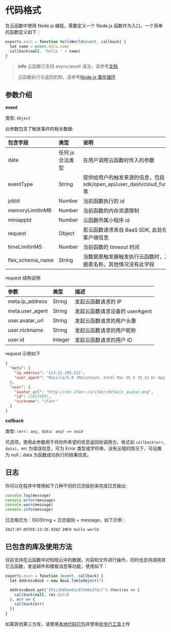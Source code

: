 # 代码格式

在云函数中使用 Node.js 编程，需要定义一个 Node.js 函数作为入口，一个简单的函数定义如下：

```js
exports.main = function helloWorld(event, callback) {
  let name = event.data.name
  callback(null, 'hello ' + name)
}
```

> **info**
> 云函数已支持 async/await 语法，请参考[文档](/cloud-function/node-sdk/start/async-await.md)

> 云函数执行与返回机制，请参考[Node.js 事件循环](/cloud-function/node-sdk/start/nodejs-event-loop.md)

## 参数介绍

**event**

类型: `Object`

此参数包含了触发事件的相关数据:

| 包含字段          | 类型            | 说明 |
| :--------------  | :------------- | :-- |
| data             | 任何 js 合法类型 | 在用户调用云函数时传入的参数 |
| eventType        | String         | 提供给用户的触发来源的信息，包括 sdk/open_api/user_dash/cloud_function/[api_gateway](/support/practice/api-gateway.md) 等 |
| jobId            | Number         | 当前函数执行的 id |
| memoryLimitInMB  | Number         | 当前函数的内存资源限制 |
| miniappId        | Number         | 云函数所属小程序 id |
| request          | Object         | 若云函数请求来自 BaaS SDK, 此处存储请求用户及其他客户端信息 |
| timeLimitInMS    | Number         | 当前函数的 timeout 时间 |
| flex_schema_name | String         | 当数据表触发器触发执行云函数时，其值为触发执行的数据表名称，其他情况没有此字段 |

request 结构说明

| 参数             | 类型    | 描述 |
| :-------------- | :------ | :--- |
| meta.ip_address | String  | 发起云函数请求的 IP   |
| meta.user_agent | String  | 发起云函数请求设备的 userAgent |
| user.avatar_url | String  | 发起云函数请求的用户头像  |
| user.nickname   | String  | 发起云函数请求的用户昵称 |
| user.id         | Integer | 发起云函数请求的用户 ID |

request 示例如下

```json
{
  "meta": {
    "ip_address": "123.61.205.211",
    "user_agent": "Mozilla/5.0 (Macintosh; Intel Mac OS X 10_12_6) AppleWebKit/605.1.15 (KHTML, like Gecko) Version/11.1.2 Safari/605.1.15"
  },
  "user": {
    "avatar_url": "http://cdn.ifanr.cn/ifanr/default_avatar.png",
    "id": 135570997,
    "nickname": "ifanr"
  }
}
```

**callback**

类型: `(err: any, data: any) => void`

可选项。使用此参数用于将你所希望的信息返回给调用方。格式如 `callback(err, data)`，err 为错误信息，可为 Error 类型或字符串，没有出错的情况下，可设置为 null；data 为函数成功执行的结果信息。


## 日志

你可以在程序中使用如下几种不同的日志级别来完成日志输出:

```js
console.log(message)
console.error(message)
console.warn(message)
console.info(message)
```

日志格式为：ISOString + 日志级别 + message，如下示例：

```
2017-07-05T05:13:35.920Z INFO hello world
```

## 已包含的库及使用方法

目前支持在云函数中对知晓云中的数据，内容和文件进行操作，同时也支持调用其它云函数，发送邮件和模板消息等功能，使用如下：

```js
exports.main = function (event, callback) {
  let AddressBook = new BaaS.TableObject(7)

  AddressBook.get('591c2b89ae63c874d6e37bc7').then(res => {
    callback(null, res.data)
  }, err => {
    callback(err)
  })
}
```

如需其他第三方库，请使用[本地代码打包](/cloud-function/packaging.md)并使用[命令行工具](/cloud-function/cli.md)上传
